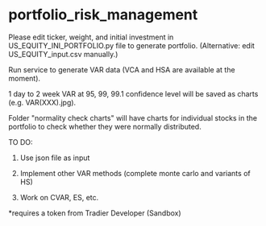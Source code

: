 # portfolio_risk_management

Please edit ticker, weight, and initial investment in US_EQUITY_INI_PORTFOLIO.py file to generate portfolio. (Alternative: edit US_EQUITY_input.csv manually.)

Run service to generate VAR data (VCA and HSA are available at the moment).

1 day to 2 week VAR at 95, 99, 99.1 confidence level will be saved as charts (e.g. VAR(XXX).jpg).

Folder "normality check charts" will have charts for individual stocks in the portfolio to check whether they were normally distributed. 

TO DO:

1. Use json file as input

2. Implement other VAR methods (complete monte carlo and variants of HS)

3. Work on CVAR, ES, etc.

*requires a token from Tradier Developer (Sandbox)
